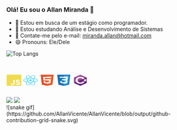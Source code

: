 ### Olá! Eu sou o Allan Miranda 👋

  - 🔭 Estou em busca de um estágio como programador.
  - 🌱 Estou estudando Análise e Desenvolvimento de Sistemas
  - 📩 Contate-me pelo e-mail: miranda.allan@hotmail.com
  - 😄 Pronouns: Ele/Dele
    
  ![Top Langs](https://github-readme-stats.vercel.app/api/top-langs/?username=AllanVicente&layout=compact&theme=tokyonight)

  ##
  
<div style="display: inline_block"><br>
  <img align="center" alt="Allan-Js" height="30" width="40" src="https://raw.githubusercontent.com/devicons/devicon/master/icons/javascript/javascript-plain.svg">
  <img align="center" alt="Allan-Ts" height="30" width="40" src="https://raw.githubusercontent.com/devicons/devicon/master/icons/react/react-original.svg">
  <img align="center" alt="Allan-HTML" height="30" width="40" src="https://raw.githubusercontent.com/devicons/devicon/master/icons/html5/html5-original.svg">
  <img align="center" alt="Allan-CSS" height="30" width="40" src="https://raw.githubusercontent.com/devicons/devicon/master/icons/css3/css3-original.svg">
  <img align="center" alt="Allan-Python" height="30" width="40" src="https://raw.githubusercontent.com/devicons/devicon/master/icons/csharp/csharp-original.svg">
</div>
  
  ##

  <div style="align-item: center"> 
  <a href = "mailto:miranda.allan@hotmail.com"><img src="https://img.shields.io/badge/Microsoft_Outlook-0078D4?style=for-the-badge&logo=microsoft-outlook&logoColor=white" target="_blank"></a>
  <a href="https://www.linkedin.com/in/miranda-allan/" target="_blank"><img src="https://img.shields.io/badge/-LinkedIn-%230077B5?style=for-the-badge&logo=linkedin&logoColor=white" target="_blank"></a> 
  
</div>
![snake gif](https://github.com/AllanVicente/AllanVicente/blob/output/github-contribution-grid-snake.svg)
